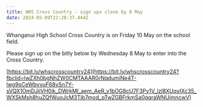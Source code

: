 ```yaml
---
title: WHS Cross Country - sign ups close by 8 May
date: 2024-05-09T22:28:37.444Z
---
```

Whanganui High School Cross Country is on Friday 10 May on the school field. 

Please sign up on the bitly below by Wednesday 8 May to enter into the Cross Country.

[https://bit.ly/whscrosscountry24](https://bit.ly/whscrosscountry24?fbclid=IwZXh0bgNhZW0CMTAAAR0rNqdumiNe4T-lwg9sCeWbvyuF68vSn7Y-sVQX1OmDJiiVH0ik_DWrkMI_aem_AeR_v1bOG8cU7F3Py1V_lzl8XUqyIXc35_WXSkMsh8huZQfWuoJcM3Tjb7mod_pTwZGBFrkmSa0qqraWNUimncwV)